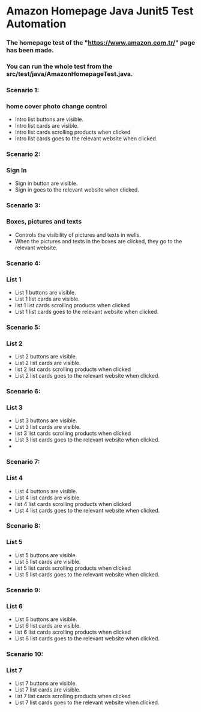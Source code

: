 # Amazon Homepage Java Junit5 Test Automation

### The homepage test of the "https://www.amazon.com.tr/" page has been made.

### You can run the whole test from the src/test/java/AmazonHomepageTest.java.

### Scenario 1:
### home cover photo change control
- Intro list buttons are visible.
- Intro list cards are visible.
- Intro list cards scrolling products when clicked
- Intro list cards goes to the relevant website when clicked.

### Scenario 2:
### Sign In
- Sign in button are visible.
- Sign in  goes to the relevant website when clicked.

### Scenario 3:
### Boxes, pictures and texts
- Controls the visibility of pictures and texts in wells.
- When the pictures and texts in the boxes are clicked, they go to the relevant website.

### Scenario 4:
### List 1
- List 1 buttons are visible.
- List 1 list cards are visible.
- list 1 list cards scrolling products when clicked
- List 1 list cards goes to the relevant website when clicked.

### Scenario 5:
### List 2
- List 2 buttons are visible.
- List 2 list cards are visible.
- list 2 list cards scrolling products when clicked
- List 2 list cards goes to the relevant website when clicked.

### Scenario 6:
### List 3
- List 3 buttons are visible.
- List 3 list cards are visible.
- list 3 list cards scrolling products when clicked
- List 3 list cards goes to the relevant website when clicked.
-
### Scenario 7:
### List 4
- List 4 buttons are visible.
- List 4 list cards are visible.
- list 4 list cards scrolling products when clicked
- List 4 list cards goes to the relevant website when clicked.

### Scenario 8:
### List 5
- List 5 buttons are visible.
- List 5 list cards are visible.
- list 5 list cards scrolling products when clicked
- List 5 list cards goes to the relevant website when clicked.

### Scenario 9:
### List 6
- List 6 buttons are visible.
- List 6 list cards are visible.
- list 6 list cards scrolling products when clicked
- List 6 list cards goes to the relevant website when clicked.

### Scenario 10:
### List 7
- List 7 buttons are visible.
- List 7 list cards are visible.
- list 7 list cards scrolling products when clicked
- List 7 list cards goes to the relevant website when clicked.

